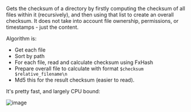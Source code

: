 Gets the checksum of a directory by firstly computing the checksum of all files within it (recursively), and then using that list to create an overall checksum. It does not take into account file ownership, permissions, or timestamps - just the content.

Algorithm is:

* Get each file
* Sort by path
* For each file, read and calculate checksum using FxHash
* Prepare overall file to calculate with format `$checksum $relative_filename\n`
* Md5 this for the result checksum (easier to read).

It's pretty fast, and largely CPU bound:

![image](https://user-images.githubusercontent.com/167061/54297382-2251c400-458d-11e9-81c6-17c1df7a074f.png)
